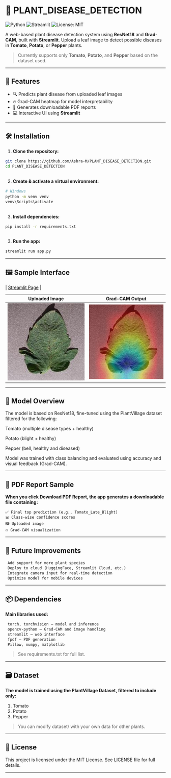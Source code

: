 # 🌿 PLANT_DISEASE_DETECTION

![Python](https://img.shields.io/badge/Python-3.10-blue)
![Streamlit](https://img.shields.io/badge/Streamlit-Enabled-brightgreen)
![License: MIT](https://img.shields.io/badge/License-MIT-yellow.svg)

A web-based plant disease detection system using **ResNet18** and **Grad-CAM**, built with **Streamlit**. Upload a leaf image to detect possible diseases in **Tomato**, **Potato**, or **Pepper** plants.

> Currently supports only **Tomato**, **Potato**, and **Pepper** based on the dataset used.

---


## 🚀 Features

- 🔍 Predicts plant disease from uploaded leaf images  
- 🔥 Grad-CAM heatmap for model interpretability  
- 🧾 Generates downloadable PDF reports  
- 💻 Interactive UI using **Streamlit**

---

## 🛠️ Installation

1. **Clone the repository:**

```bash
git clone https://github.com/Ashra-M/PLANT_DISEASE_DETECTION.git
cd PLANT_DISEASE_DETECTION
```

## 
2. **Create & activate a virtual environment:**

```bash
# Windows
python -m venv venv
venv\Scripts\activate
```

## 
3. **Install dependencies:**
```bash
pip install -r requirements.txt
```

## 
3. **Run the app:**
```bash
streamlit run app.py 
```
---

 ## 🖼️ Sample Interface

| [Streamlit Page](assets/PlantDetectionPage.png) |


| Uploaded Image                          | Grad-CAM Output                        |
|-----------------------------------------|----------------------------------------|
| ![Input Image](assets/input_sample.png) | ![Grad-CAM](assets/gradcam_sample.png) |


---

## 🧠 Model Overview
The model is based on ResNet18, fine-tuned using the PlantVillage dataset filtered for the following:

Tomato (multiple disease types + healthy)

Potato (blight + healthy)

Pepper (bell, healthy and diseased)

Model was trained with class balancing and evaluated using accuracy and visual feedback (Grad-CAM).

---
## 📄 PDF Report Sample
**When you click Download PDF Report, the app generates a downloadable file containing:**

    ✅ Final top prediction (e.g., Tomato_Late_Blight)
    📊 Class-wise confidence scores
    🖼️ Uploaded image
    🔥 Grad-CAM visualization

---

## 🧪 Future Improvements
   
     Add support for more plant species
     Deploy to cloud (HuggingFace, Streamlit Cloud, etc.)
     Integrate camera input for real-time detection
     Optimize model for mobile devices

---

## 📦 Dependencies

**Main libraries used:**

     torch, torchvision – model and inference
     opencv-python – Grad-CAM and image handling
     streamlit – web interface
     fpdf – PDF generation
     Pillow, numpy, matplotlib
> See requirements.txt for full list.

---

## 🗃️ Dataset
**The model is trained using the PlantVillage Dataset, filtered to include only:**

  1. Tomato
  2. Potato
  3. Pepper
>You can modify dataset/ with your own data for other plants.

---

## 📜 License
This project is licensed under the MIT License. See LICENSE file for full details.

---
